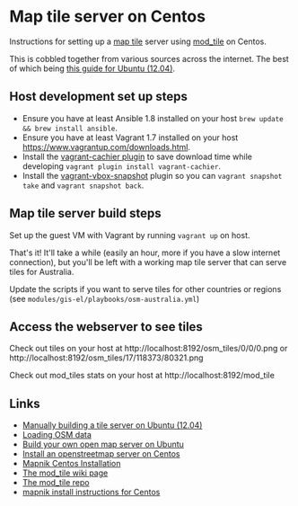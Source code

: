 # Map tile server on Centos

Instructions for setting up a [map tile](https://msdn.microsoft.com/en-us/library/bb259689.aspx) server using [mod_tile](http://wiki.openstreetmap.org/wiki/Mod_tile) on Centos.

This is cobbled together from various sources across the internet. The best of which being [this guide for Ubuntu (12.04)](https://switch2osm.org/serving-tiles/manually-building-a-tile-server-12-04/).

## Host development set up steps

- Ensure you have at least Ansible 1.8 installed on your host `brew update && brew install ansible`.
- Ensure you have at least Vagrant 1.7 installed on your host https://www.vagrantup.com/downloads.html.
- Install the [vagrant-cachier plugin](https://github.com/fgrehm/vagrant-cachier) to save download time while developing `vagrant plugin install vagrant-cachier`.
- Install the [vagrant-vbox-snapshot](https://github.com/dergachev/vagrant-vbox-snapshot) plugin so you can `vagrant snapshot take` and `vagrant snapshot back`.

## Map tile server build steps

Set up the guest VM with Vagrant by running `vagrant up` on host.

That's it! It'll take a while (easily an hour, more if you have a slow
internet connection), but you'll be left with
a working map tile server that can serve tiles for Australia.

Update the scripts if you want to serve tiles for other countries or
regions (see `modules/gis-el/playbooks/osm-australia.yml`)

## Access the webserver to see tiles

Check out tiles on your host at http://localhost:8192/osm_tiles/0/0/0.png or http://localhost:8192/osm_tiles/17/118373/80321.png

Check out mod_tiles stats on your host at http://localhost:8192/mod_tile

## Links

- [Manually building a tile server on Ubuntu (12.04)](https://switch2osm.org/serving-tiles/manually-building-a-tile-server-12-04/)
- [Loading OSM data](https://switch2osm.org/loading-osm-data/)
- [Build your own open map server on Ubuntu](http://weait.com/content/build-your-own-openstreetmap-server-lucid)
- [Install an openstreetmap server on Centos](http://duemafoss.blogspot.com.au/2014/02/installation-of-openstreetmap-server-on.html)
- [Mapnik Centos Installation](https://github.com/mapnik/mapnik/wiki/CentOS_RHEL)
- [The mod_tile wiki page](http://wiki.openstreetmap.org/wiki/Mod_tile)
- [The mod_tile repo](https://github.com/openstreetmap/mod_tile)
- [mapnik install instructions for Centos](https://github.com/mapnik/mapnik/wiki/CentOS_RHEL)

